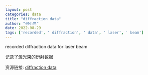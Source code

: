 ```yaml
---
layout: post
categories: data
title: "diffraction data"
author: "何小亮"
date: 2022-08-29
tags: ['recorded', ' diffraction', ' data', ' laser', ' beam']
---
```


recorded diffraction data for laser beam

记录了激光束的衍射数据

资源链接: [diffraction data](https://doi.org/10.57760/sciencedb.02321)
